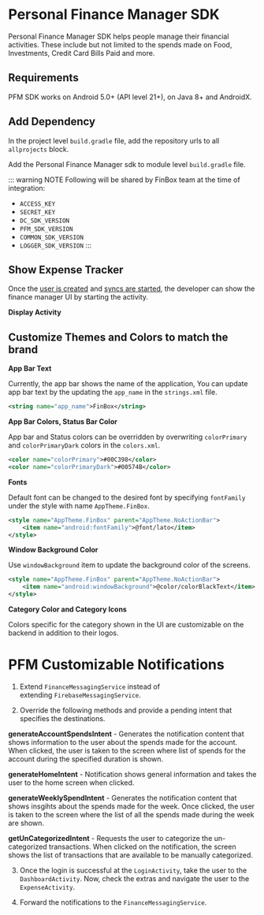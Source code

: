 Personal Finance Manager SDK
============================

Personal Finance Manager SDK helps people manage their financial activities. These include but not limited to the spends made on Food, Investments, Credit Card Bills Paid and more.


Requirements
------------

PFM SDK works on Android 5.0+ (API level 21+), on Java 8+ and AndroidX.


Add Dependency
--------------

In the project level `build.gradle` file, add the repository urls to all `allprojects` block.

<CodeSwitcher :languages="{kotlin:'Kotlin',groovy:'Groovy'}">
<template v-slot:kotlin>

```kotlin
maven {
    setUrl("s3://risk-manager-android-sdk/artifacts")
    credentials(AwsCredentials::class) {
        accessKey = <ACCESS_KEY>
        secretKey = <SECRET_KEY>
    }
}
maven { setUrl("https://jitpack.io") }
```

</template>
<template v-slot:groovy>

```groovy
maven {
    url "s3://risk-manager-android-sdk/artifacts"
    credentials(AwsCredentials) {
        accessKey = <ACCESS_KEY>
        secretKey = <SECRET_KEY>
    }
}
maven { url 'https://jitpack.io' }
```

</template>
</CodeSwitcher>

Add the Personal Finance Manager sdk to module level `build.gradle` file.

<CodeSwitcher :languages="{kotlin:'Kotlin',groovy:'Groovy'}">
<template v-slot:kotlin>

```kotlin
implementation("in.finbox:mobileriskmanager:<DC_SDK_VERSION>:parent-release@aar") {
    isTransitive = true
}
implementation("in.finbox.personalfinancemanager:core:<PFM_SDK_VERSION>:release@aar") {
    isTransitive = true
}
implementation("in.finbox:common:<COMMON_SDK_VERSION>:release@aar") {
    isTransitive = true
}
implementation("in.finbox:logger:<LOGGER_SDK_VERSION>:release@aar") {
    isTransitive = true
}
```

</template>
<template v-slot:groovy>

```groovy
implementation('in.finbox:mobileriskmanager:<DC_SDK_VERSION>:parent-release@aar') {
    transitive = true
}
implementation('in.finbox.personalfinancemanager:core:<PFM_SDK_VERSION>:release@aar') {
        transitive = true
    }
implementation ('in.finbox:common:<COMMON_SDK_VERSION>:release@aar') {
    transitive = true
}
implementation ('in.finbox:logger:<LOGGER_SDK_VERSION>:release@aar') {
    transitive = true
}
```

</template>
</CodeSwitcher>

::: warning NOTE
Following will be shared by FinBox team at the time of integration:
- `ACCESS_KEY`
- `SECRET_KEY`
- `DC_SDK_VERSION`
- `PFM_SDK_VERSION`
- `COMMON_SDK_VERSION`
- `LOGGER_SDK_VERSION`
:::

Show Expense Tracker
--------------------

Once the [user is created](/device-connect/android.html#create-user-method) and [syncs are started](/device-connect/android.html#start-periodic-sync-method), the developer can show the finance manager UI by starting the activity.

__Display Activity__

<CodeSwitcher :languages="{kotlin:'Kotlin',java:'Java'}">
<template v-slot:kotlin>

```kotlin
startActivity(Intent(this, HomeActivity::class.java))
```

</template>
<template v-slot:java>

```java
startActivity(new Intent(this, HomeActivity.class));
```

</template>
</CodeSwitcher>

Customize Themes and Colors to match the brand
----------------------------------------------

__App Bar Text__

Currently, the app bar shows the name of the application, You can update app bar text by the updating the `app_name` in the `strings.xml` file.

```xml
<string name="app_name">FinBox</string>
```

__App Bar Colors, Status Bar Color__

App bar and Status colors can be overridden by overwriting `colorPrimary` and `colorPrimaryDark` colors in the `colors.xml`.

```xml
<color name="colorPrimary">#00C398</color>
<color name="colorPrimaryDark">#00574B</color>
```

__Fonts__

Default font can be changed to the desired font by specifying `fontFamily` under the style with name `AppTheme.FinBox`.

```xml
<style name="AppTheme.FinBox" parent="AppTheme.NoActionBar">
    <item name="android:fontFamily">@font/lato</item>
</style>
```

__Window Background Color__

Use `windowBackground` item to update the background color of the screens.

```xml
<style name="AppTheme.FinBox" parent="AppTheme.NoActionBar">
    <item name="android:windowBackground">@color/colorBlackText</item>
</style>
```

__Category Color and Category Icons__

Colors specific for the category shown in the UI are customizable on the backend in addition to their logos.


PFM Customizable Notifications
=============================

1. Extend `FinanceMessagingService` instead of extending `FirebaseMessagingService`.

<CodeSwitcher :languages="{kotlin:'Kotlin',java:'Java'}">
<template v-slot:kotlin>

```kotlin
class LoanMessagingService : FinanceMessagingService() {

}
```

</template>
<template v-slot:java>

```java
public class MyMessagingService extends FinanceMessagingService {
        
}
```

</template>
</CodeSwitcher>
   
2. Override the following methods and provide a pending intent that specifies the destinations.

<CodeSwitcher :languages="{kotlin:'Kotlin',java:'Java'}">
<template v-slot:kotlin>

```kotlin
override fun generateAccountSpendsIntent(bundle: Bundle): PendingIntent? {
    val intent = Intent(this, LoginActivity::class.java)
    bundle.putInt(REQUEST_CODE_NOTIFICATION_KEY_NAME, REQUEST_CODE_WEEK_ACCOUNT_SPEND)
    intent.putExtras(bundle)
    return PendingIntent.getActivity(
        this,
        REQUEST_CODE_WEEK_ACCOUNT_SPEND,
        intent,
        FLAG_UPDATE_CURRENT
    )
}


override fun generateHomeIntent(): PendingIntent? {
    val intent = Intent(this, LoginActivity::class.java)
    intent.putExtra(REQUEST_CODE_NOTIFICATION_KEY_NAME, REQUEST_CODE_WEEK_HOME)
    return PendingIntent.getActivity(
        this,
        REQUEST_CODE_WEEK_HOME,
        intent,
        FLAG_UPDATE_CURRENT
    )
}


override fun generateWeeklySpendIntent(bundle: Bundle): PendingIntent? {
    val intent = Intent(this, LoginActivity::class.java)
    bundle.putInt(REQUEST_CODE_NOTIFICATION_KEY_NAME, REQUEST_CODE_WEEK_SPEND)
    intent.putExtras(bundle)
    return PendingIntent.getActivity(
        this,
        REQUEST_CODE_WEEK_SPEND,
        intent,
        FLAG_UPDATE_CURRENT
    )
}

override fun getUnCategorizedIntent(bundle: Bundle): PendingIntent? {
    val intent = Intent(this, LoginActivity::class.java)
    bundle.putInt(REQUEST_CODE_NOTIFICATION_KEY_NAME, REQUEST_CODE_CATEGORIZE_SPEND)
    intent.putExtras(bundle)
    return PendingIntent.getActivity(
        this,
        REQUEST_CODE_CATEGORIZE_SPEND,
        intent,
        FLAG_UPDATE_CURRENT
    )
}
```

</template>
<template v-slot:java>

```java
@NotNull
@Override
public PendingIntent generateAccountSpendsIntent(@NotNull Bundle bundle) {
    final Intent intent = new Intent(this, LoginActivity.class);
    bundle.putInt(REQUEST_CODE_NOTIFICATION_KEY_NAME, REQUEST_CODE_WEEK_ACCOUNT_SPEND);
    intent.putExtras(bundle);
    return PendingIntent.getActivity(this,
            REQUEST_CODE_WEEK_ACCOUNT_SPEND,
            intent,
            PendingIntent.FLAG_UPDATE_CURRENT);
}


@NotNull
@Override
public PendingIntent generateHomeIntent() {
    final Intent intent = new Intent(this, LoginActivity.class);
    intent.putExtra(REQUEST_CODE_NOTIFICATION_KEY_NAME, REQUEST_CODE_WEEK_HOME);
    return PendingIntent.getActivity(this,
            REQUEST_CODE_WEEK_HOME,
            intent,
            PendingIntent.FLAG_UPDATE_CURRENT);
}


@NotNull
@Override
public PendingIntent generateWeeklySpendIntent(@NotNull Bundle bundle) {
    final Intent intent = new Intent(this, LoginActivity.class);
    bundle.putInt(REQUEST_CODE_NOTIFICATION_KEY_NAME, REQUEST_CODE_WEEK_SPEND);
    intent.putExtras(bundle);
    return PendingIntent.getActivity(this,
            REQUEST_CODE_WEEK_SPEND,
            intent,
            PendingIntent.FLAG_UPDATE_CURRENT);
}



@NotNull
@Override
public PendingIntent getUnCategorizedIntent(@NotNull Bundle bundle) {
    final Intent intent = new Intent(this, LoginActivity.class);
    bundle.putInt(REQUEST_CODE_NOTIFICATION_KEY_NAME, REQUEST_CODE_CATEGORIZE_SPEND);
    intent.putExtras(bundle);
    return PendingIntent.getActivity(this,
            REQUEST_CODE_CATEGORIZE_SPEND,
            intent,
            PendingIntent.FLAG_UPDATE_CURRENT);
}
```

</template>
</CodeSwitcher>

**generateAccountSpendsIntent** - Generates the notification content that shows information to the user about the spends made for the account. When clicked, the user is taken to the screen where list of spends for the account during the specified duration is shown.

**generateHomeIntent** - Notification shows general information and takes the user to the home screen when clicked.

**generateWeeklySpendIntent** - Generates the notification content that shows insgihts about the spends made for the week. Once clicked, the user is taken to the screen where the list of all the spends made during the week are shown.

**getUnCategorizedIntent** - Requests the user to categorize the un-categorized transactions. When clicked on the notification, the screen shows the list of transactions that are available to be manually categorized.


3. Once the login is successful at the `LoginActivity`, take the user to the `DashboardActivity`. Now, check the extras and navigate the user to the `ExpenseActivity`.

<CodeSwitcher :languages="{kotlin:'Kotlin',java:'Java'}">
<template v-slot:kotlin>

```kotlin
private fun decideDestinationFragment(extras: Bundle) {
    when (extras.getInt(REQUEST_CODE_NOTIFICATION_KEY_NAME, -1)) {
        REQUEST_CODE_WEEK_ACCOUNT_SPEND -> showAccountSpendFragment(extras)
        REQUEST_CODE_WEEK_SPEND -> showWeekSpendFragment(extras)
        REQUEST_CODE_CATEGORIZE_SPEND -> showCategorizeFragment(extras)
        REQUEST_CODE_WEEK_HOME -> showIntroFragment(extras)
    }
}

private fun showAccountSpendFragment(bundle: Bundle) {
    val createTaskStackBuilder = NavDeepLinkBuilder(this)
        .setComponentName(ExpenseActivity::class.java)
        .setGraph(R.navigation.home_navigation)
        .setDestination(R.id.accountSpendFragment)
        .setArguments(bundle)
        .createTaskStackBuilder()
    createTaskStackBuilder.startActivities()
}

private fun showWeekSpendFragment(bundle: Bundle) {
    val createTaskStackBuilder = NavDeepLinkBuilder(this)
        .setComponentName(ExpenseActivity::class.java)
        .setGraph(R.navigation.home_navigation)
        .setDestination(R.id.weeklySpendFragment)
        .setArguments(bundle)
        .createTaskStackBuilder()
    createTaskStackBuilder.startActivities()
}

private fun showCategorizeFragment(bundle: Bundle) {
    val createTaskStackBuilder = NavDeepLinkBuilder(this)
        .setComponentName(ExpenseActivity::class.java)
        .setGraph(R.navigation.home_navigation)
        .setDestination(R.id.unCategorizedFragment)
        .setArguments(bundle)
        .createTaskStackBuilder()
    createTaskStackBuilder.startActivities()
}

private fun showIntroFragment(bundle: Bundle) {
    val createTaskStackBuilder = NavDeepLinkBuilder(this)
        .setComponentName(ExpenseActivity::class.java)
        .setGraph(R.navigation.home_navigation)
        .setDestination(R.id.introViewPagerFragment)
        .setArguments(bundle)
        .createTaskStackBuilder()
    createTaskStackBuilder.startActivities()
}
```

</template>
<template v-slot:java>

```java
private void decideDestinationFragment(@NotNull final Bundle extras) {
    final int requestCode = extras.getInt(REQUEST_CODE_NOTIFICATION_KEY_NAME, -1);
    if (requestCode == REQUEST_CODE_WEEK_ACCOUNT_SPEND) {
        showAccountSpendFragment(extras);
    } else if (requestCode == REQUEST_CODE_WEEK_SPEND) {
        showWeekSpendFragment(extras);
    } else if (requestCode == REQUEST_CODE_CATEGORIZE_SPEND) {
        showCategorizeFragment(extras);
    } else if (requestCode == REQUEST_CODE_WEEK_HOME) {
        showIntroFragment(extras);
    }
}

private void showAccountSpendFragment(@NotNull final Bundle bundle) {
    final TaskStackBuilder createTaskStackBuilder = new NavDeepLinkBuilder(this)
            .setComponentName(ExpenseActivity.class)
            .setGraph(R.navigation.home_navigation)
            .setDestination(R.id.accountSpendFragment)
            .setArguments(bundle)
            .createTaskStackBuilder();
    createTaskStackBuilder.startActivities();
}

private void showWeekSpendFragment(@NotNull final Bundle bundle) {
    final TaskStackBuilder createTaskStackBuilder = new NavDeepLinkBuilder(this)
            .setComponentName(ExpenseActivity.class)
            .setGraph(R.navigation.home_navigation)
            .setDestination(R.id.weeklySpendFragment)
            .setArguments(bundle)
            .createTaskStackBuilder();
    createTaskStackBuilder.startActivities();
}

private void showCategorizeFragment(@NotNull final Bundle bundle) {
    final TaskStackBuilder createTaskStackBuilder = new NavDeepLinkBuilder(this)
            .setComponentName(ExpenseActivity.class)
            .setGraph(R.navigation.home_navigation)
            .setDestination(R.id.unCategorizedFragment)
            .setArguments(bundle)
            .createTaskStackBuilder();
    createTaskStackBuilder.startActivities();
}

private void showIntroFragment(@NotNull final Bundle bundle) {
    final TaskStackBuilder createTaskStackBuilder = new NavDeepLinkBuilder(this)
            .setComponentName(ExpenseActivity.class)
            .setGraph(R.navigation.home_navigation)
            .setDestination(R.id.introViewPagerFragment)
            .setArguments(bundle)
            .createTaskStackBuilder();
    createTaskStackBuilder.startActivities();
}
```

</template>
</CodeSwitcher>


4. Forward the notifications to the `FinanceMessagingService`.

<CodeSwitcher :languages="{kotlin:'Kotlin',java:'Java'}">
<template v-slot:kotlin>

```kotlin
if (FinanceMessagingService.forwardToFinBoxPfmSdk(message.data)) {
    super.onMessageReceived(message)
}
```

</template>
<template v-slot:java>

```java
if (FinanceMessagingService.forwardToFinBoxPfmSdk(message.getData())) {
    super.onMessageReceived(message);
    return
}
```

</template>
</CodeSwitcher>